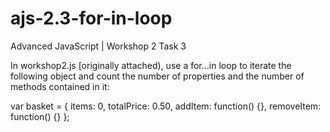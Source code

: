 # ajs-2.3-for-in-loop
Advanced JavaScript | Workshop 2 Task 3

In workshop2.js [originally attached), use a for...in loop to iterate the following object and count the number of properties and the number of methods contained in it:

var basket = { 
items: 0,
totalPrice: 0.50, 
addItem: function() {}, 
removeItem: function() {}
};

